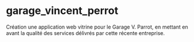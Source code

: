 # garage_vincent_perrot
Création une application web vitrine pour le Garage V. Parrot, en mettant en avant la qualité des services délivrés par cette récente entreprise.
